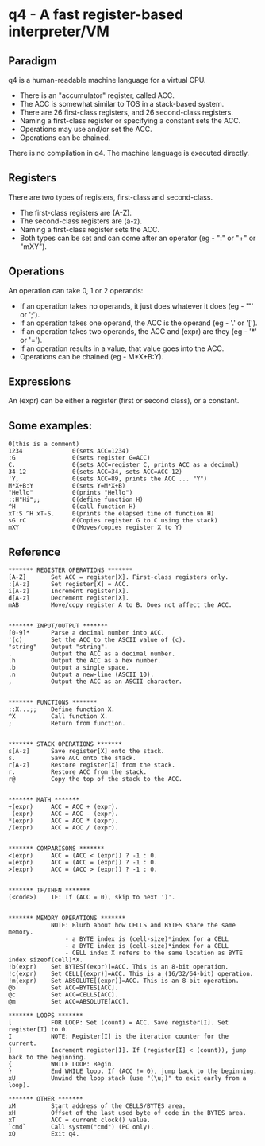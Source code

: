 # q4 - A fast register-based interpreter/VM

## Paradigm
q4 is a human-readable machine language for a virtual CPU.
- There is an "accumulator" register, called ACC.
- The ACC is somewhat similar to TOS in a stack-based system.
- There are 26 first-class registers, and 26 second-class registers.
- Naming a first-class register or specifying a constant sets the ACC.
- Operations may use and/or set the ACC.
- Operations can be chained.

There is no compilation in q4. The machine language is executed directly.

## Registers
There are two types of registers, first-class and second-class.
- The first-class registers are (A-Z).
- The second-class registers are (a-z).
- Naming a first-class register sets the ACC.
- Both types can be set and can come after an operator (eg - ":<x>" or "+<a>" or "mXY").

## Operations
An operation can take 0, 1 or 2 operands:
- If an operation takes no operands, it just does whatever it does (eg - '"' or ';').
- If an operation takes one operand, the ACC is the operand (eg - '.' or '[').
- If an operation takes two operands, the ACC and (expr) are they (eg - '*' or '=').
- If an operation results in a value, that value goes into the ACC.
- Operations can be chained (eg - M*X+B:Y).

## Expressions
An (expr) can be either a register (first or second class), or a constant.

## Some examples: 
```
0(this is a comment)
1234              0(sets ACC=1234)
:G                0(sets register G=ACC)
C.                0(sets ACC=register C, prints ACC as a decimal)
34-12             0(sets ACC=34, sets ACC=ACC-12)
'Y,               0(sets ACC=89, prints the ACC ... "Y")
M*X+B:Y           0(sets Y=M*X+B)
"Hello"           0(prints "Hello")
::H"Hi";;         0(define function H)
^H                0(call function H)
xT:S ^H xT-S.     0(prints the elapsed time of function H)
sG rC             0(Copies register G to C using the stack)
mXY               0(Moves/copies register X to Y)
```

## Reference
```
******* REGISTER OPERATIONS *******
[A-Z]       Set ACC = register[X]. First-class registers only.
:[A-z]      Set register[X] = ACC.
i[A-z]      Increment register[X].
d[A-z]      Decrement register[X].
mAB         Move/copy register A to B. Does not affect the ACC.


******* INPUT/OUTPUT *******
[0-9]*      Parse a decimal number into ACC.
'(c)        Set the ACC to the ASCII value of (c).
"string"    Output "string".
.           Output the ACC as a decimal number.
.h          Output the ACC as a hex number.
.b          Output a single space.
.n          Output a new-line (ASCII 10).
,           Output the ACC as an ASCII character.


******* FUNCTIONS *******
::X...;;    Define function X.
^X          Call function X.
;           Return from function.


******* STACK OPERATIONS *******
s[A-z]      Save register[X] onto the stack.
s.          Save ACC onto the stack.
r[A-z]      Restore register[X] from the stack.
r.          Restore ACC from the stack.
r@          Copy the top of the stack to the ACC.


******* MATH *******
+(expr)     ACC = ACC + (expr).
-(expr)     ACC = ACC - (expr).
*(expr)     ACC = ACC * (expr).
/(expr)     ACC = ACC / (expr).


******* COMPARISONS *******
<(expr)     ACC = (ACC < (expr)) ? -1 : 0.
=(expr)     ACC = (ACC = (expr)) ? -1 : 0.
>(expr)     ACC = (ACC > (expr)) ? -1 : 0.


******* IF/THEN *******
(<code>)    IF: If (ACC = 0), skip to next ')'.


******* MEMORY OPERATIONS *******
            NOTE: Blurb about how CELLS and BYTES share the same memory.
                - a BYTE index is (cell-size)*index for a CELL
                - a BYTE index is (cell-size)*index for a CELL
                - CELL index X refers to the same location as BYTE index sizeof(cell)*X.
!b(expr)    Set BYTES[(expr)]=ACC. This is an 8-bit operation.
!c(expr)    Set CELL[(expr)]=ACC. This is a (16/32/64-bit) operation.
!m(expr)    Set ABSOLUTE[(expr)]=ACC. This is an 8-bit operation.
@b          Set ACC=BYTES[ACC].
@c          Set ACC=CELLS[ACC].
@m          Set ACC=ABSOLUTE[ACC].

******* LOOPS *******
[           FOR LOOP: Set (count) = ACC. Save register[I]. Set register[I] to 0.
I           NOTE: Register[I] is the iteration counter for the current.
]           Increment register[I]. If (register[I] < (count)), jump back to the beginning.
{           WHILE LOOP: Begin.
}           End WHILE loop. If (ACC != 0), jump back to the beginning.
xU          Unwind the loop stack (use "(\u;)" to exit early from a loop).

******* OTHER *******
xM          Start address of the CELLS/BYTES area.
xH          Offset of the last used byte of code in the BYTES area.
xT          ACC = current clock() value.
`cmd`       Call system("cmd") (PC only).
xQ          Exit q4.
```
